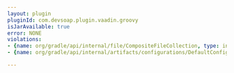 ```yaml
---
layout: plugin
pluginId: com.devsoap.plugin.vaadin.groovy
isJarAvailable: true
error: NONE
violations:
- {name: org/gradle/api/internal/file/CompositeFileCollection, type: internal-api-usage}
- {name: org/gradle/api/internal/artifacts/configurations/DefaultConfiguration, type: internal-api-usage}

---
```

